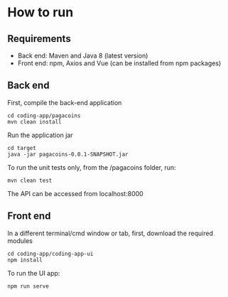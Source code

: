 # How to run

## Requirements
- Back end: Maven and Java 8 (latest version)
- Front end: npm, Axios and Vue (can be installed from npm packages)

## Back end
First, compile the back-end application
```
cd coding-app/pagacoins
mvn clean install
```
Run the application jar
```
cd target
java -jar pagacoins-0.0.1-SNAPSHOT.jar
```
To run the unit tests only, from the /pagacoins folder, run:
```
mvn clean test
``` 
The API can be accessed from localhost:8000

## Front end
In a different terminal/cmd window or tab, first, download the required modules
```
cd coding-app/coding-app-ui
npm install
``` 
To run the UI app:
```
npm run serve
```
